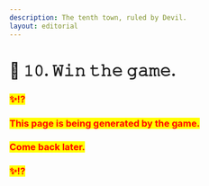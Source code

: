 ```yaml
---
description: The tenth town, ruled by Devil.
layout: editorial
---
```


# 🏡 𝟷𝟶. 𝚆𝚒𝚗 𝚝𝚑𝚎 𝚐𝚊𝚖𝚎.

### <mark style="color:red;">✨⁉️</mark>&#x20;

### <mark style="color:red;">This page is being generated by the game.</mark>&#x20;

### <mark style="color:red;">Come back later.</mark>

### <mark style="color:red;">✨⁉️</mark>

